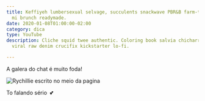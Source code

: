 ```yaml
---
title: Keffiyeh lumbersexual selvage, succulents snackwave PBR&B farm-to-table banh
  mi brunch readymade.
date: 2020-01-08T01:00:00-02:00
category: dica
type: YouTube
description: Cliche squid twee authentic. Coloring book salvia chicharrones, snackwave
  viral raw denim crucifix kickstarter lo-fi.

---
```

A galera do chat é muito foda!

![Rychillie escrito no meio da pagina](/postimages/rychillie-net.png "Rychillie Wallpaper")

To falando sério  💕